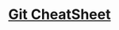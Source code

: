 # [Git CheatSheet](https://drive.google.com/file/d/1dT-8DFCScpTiBfaraxgjYr1XInYt3x4-/view?usp=sharing)